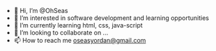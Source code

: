 - 👋 Hi, I’m @OhSeas
- 👀 I’m interested in software development and learning opportunities
- 🌱 I’m currently learning html, css, java-script
- 💞️ I’m looking to collaborate on ...
- 📫 How to reach me oseasyordan@gmail.com

<!---
OhSeas/OhSeas is a ✨ special ✨ repository because its `README.md` (this file) appears on your GitHub profile.
You can click the Preview link to take a look at your changes.
--->
